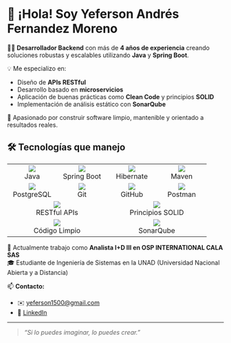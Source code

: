 # 👋 ¡Hola! Soy **Yeferson Andrés Fernandez Moreno**

🧑‍💻 **Desarrollador Backend** con más de **4 años de experiencia** creando soluciones robustas y escalables utilizando **Java** y **Spring Boot**.

💡 Me especializo en:
- Diseño de **APIs RESTful**
- Desarrollo basado en **microservicios**
- Aplicación de buenas prácticas como **Clean Code** y principios **SOLID**
- Implementación de análisis estático con **SonarQube**

🎯 Apasionado por construir software limpio, mantenible y orientado a resultados reales.

<h2>🛠️ Tecnologías que manejo</h2>

<table>
  <tr>
    <td align="center" width="100">
      <img src="https://skillicons.dev/icons?i=java" /><br/>Java
    </td>
    <td align="center" width="100">
      <img src="https://skillicons.dev/icons?i=spring" /><br/>Spring Boot
    </td>
    <td align="center" width="100">
      <img src="https://skillicons.dev/icons?i=hibernate" /><br/>Hibernate
    </td>
    <td align="center" width="100">
      <img src="https://skillicons.dev/icons?i=maven" /><br/>Maven
    </td>
  </tr>
  <tr>
    <td align="center" width="100">
      <img src="https://skillicons.dev/icons?i=postgres" /><br/>PostgreSQL
    </td>
    <td align="center" width="100">
      <img src="https://skillicons.dev/icons?i=git" /><br/>Git
    </td>
    <td align="center" width="100">
      <img src="https://skillicons.dev/icons?i=github" /><br/>GitHub
    </td>
    <td align="center" width="100">
      <img src="https://skillicons.dev/icons?i=postman" /><br/>Postman
    </td>
  </tr>
  <tr>
    <td align="center" colspan="2">
      <img src="https://img.shields.io/badge/RESTful_APIs-FF6C37?style=for-the-badge&logo=api&logoColor=white" /><br/>RESTful APIs
    </td>
    <td align="center" colspan="2">
      <img src="https://img.shields.io/badge/SOLID_Principles-4B4B4B?style=for-the-badge&logo=codeforces&logoColor=white" /><br/>Principios SOLID
    </td>
  </tr>
  <tr>
    <td align="center" colspan="2">
      <img src="https://img.shields.io/badge/Clean%20Code-2E8B57?style=for-the-badge&logo=airplayvideo&logoColor=white" /><br/>Código Limpio
    </td>
    <td align="center" colspan="2">
      <img src="https://img.shields.io/badge/SonarQube-4E9BCD?style=for-the-badge&logo=sonarqube&logoColor=white" /><br/>SonarQube
    </td>
  </tr>
</table>

🚀 Actualmente trabajo como **Analista I+D III en OSP INTERNATIONAL CALA SAS**  
🎓 Estudiante de Ingeniería de Sistemas en la UNAD (Universidad Nacional Abierta y a Distancia)

📫 **Contacto:**  
- ✉️ yeferson1500@gmail.com  
- 🔗 [LinkedIn](https://www.linkedin.com/in/yeferson-fernandez)

---

> *“Si lo puedes imaginar, lo puedes crear.”*
